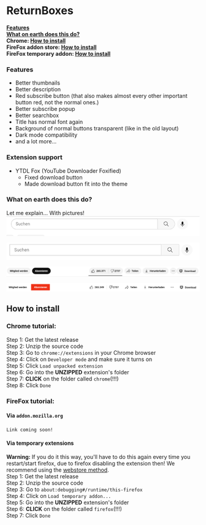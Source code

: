 # ReturnBoxes
**[Features](#Features)**\
**[What on earth does this do?](#what-on-earth-does-this-do)**\
**Chrome: [How to install](#chrome-tutorial-)**\
**FireFox addon store: [How to install](#via-addonmozillaorg)**\
**FireFox temporary addon: [How to install](#via-temporary-extensions)**

### Features
- Better thumbnails
- Better description
- Red subscribe button (that also makes almost every other important button red, not the normal ones.)
- Better subscribe popup
- Better searchbox
- Title has normal font again
- Background of normal buttons transparent (like in the old layout)
- Dark mode compatibility
- and a lot more...

### Extension support
* YTDL Fox (YouTube Downloader Foxified)
   - Fixed download button
   - Made download button fit into the theme

### What on earth does this do?
Let me explain... With pictures!\
![with-1.png](with-1.png)

![with-2.png](with-2.png)

![with-4.png](with-4.png)

![with-3.png](with-3.png)

## How to install
### Chrome tutorial:
   Step 1: Get the latest release\
   Step 2: Unzip the source code\
   Step 3: Go to `chrome://extensions` in your Chrome browser\
   Step 4: Click on `Developer mode` and make sure it turns on\
   Step 5: Click `Load unpacked extension`\
   Step 6: Go into the **UNZIPPED** extension's folder\
   Step 7: **CLICK** on the folder called `chrome`(!!!)\
   Step 8: Click `Done`

### FireFox tutorial:
#### Via `addon.mozilla.org`
`Link coming soon!`
#### Via temporary extensions
**Warning:** If you do it this way, you'll have to do this again every time you restart/start firefox, due to firefox disabling the extension then! We recommend using the [webstore method](#via-addonmozillaorg).\
   Step 1: Get the latest release\
   Step 2: Unzip the source code\
   Step 3: Go to `about:debugging#/runtime/this-firefox`\
   Step 4: Click on `Load temporary addon...`\
   Step 5: Go into the **UNZIPPED** extension's folder\
   Step 6: **CLICK** on the folder called `firefox`(!!!)\
   Step 7: Click `Done`

